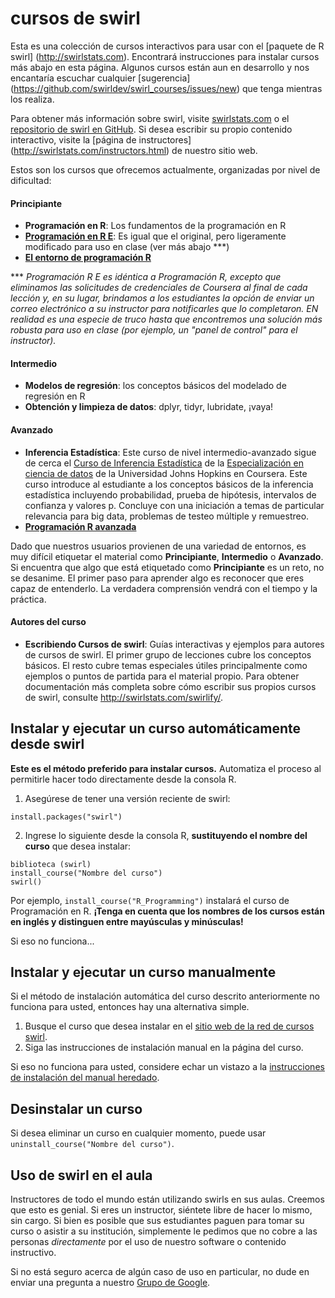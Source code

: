# cursos de swirl

Esta es una colección de cursos interactivos para usar con el [paquete de R swirl] (http://swirlstats.com). Encontrará instrucciones para instalar cursos más abajo en esta página. Algunos cursos están aun en desarrollo y nos encantaría escuchar cualquier [sugerencia] (https://github.com/swirldev/swirl_courses/issues/new) que tenga mientras los realiza.

Para obtener más información sobre swirl, visite [swirlstats.com](http://swirlstats.com) o el [repositorio de swirl en GitHub](https://github.com/swirldev/swirl). Si desea escribir su propio contenido interactivo, visite la [página de instructores] (http://swirlstats.com/instructors.html) de nuestro sitio web.

Estos son los cursos que ofrecemos actualmente, organizadas por nivel de dificultad:

#### Principiante

- **Programación en R**: Los fundamentos de la programación en R
- [**Programación en R E**](https://github.com/swirldev/R_Programming_E): Es igual que el original, pero ligeramente modificado para uso en clase (ver más abajo ***)
- [**El entorno de programación R**](https://swirlstats.com/scn/rpe.html)
<!-- - **Análisis de datos**: Conceptos básicos de estadística y visualización de datos -->
<!-- - **Campamento de entrenamiento de bioestadística matemática**: pruebas t con una o dos muestras, potencia y tamaño de la muestra -->
<!-- - **Introducción abierta**: una introducción muy básica a las estadísticas, el análisis de datos y la visualización de datos -->

\*\*\* *Programación R E es idéntica a Programación R, excepto que eliminamos las solicitudes de credenciales de Coursera al final de cada lección y, en su lugar, brindamos a los estudiantes la opción de enviar un correo electrónico a su instructor para notificarles que lo completaron. EN realidad es una especie de truco hasta que encontremos una solución más robusta para uso en clase (por ejemplo, un "panel de control" para el instructor).*

#### Intermedio

- **Modelos de regresión**: los conceptos básicos del modelado de regresión en R
- **Obtención y limpieza de datos**: dplyr, tidyr, lubridate, ¡vaya!

#### Avanzado

- **Inferencia Estadística**: Este curso de nivel intermedio-avanzado sigue de cerca el
[Curso de Inferencia Estadística](https://www.coursera.org/course/statinference) de la
[Especialización en ciencia de datos](https://www.coursera.org/specialization/jhudatascience/1) de la Universidad Johns Hopkins en Coursera. Este curso
introduce al estudiante a los conceptos básicos de la inferencia estadística
incluyendo probabilidad, prueba de hipótesis, intervalos de confianza y
valores p. Concluye con una iniciación a temas de particular
relevancia para big data, problemas de testeo múltiple y remuestreo.
- [**Programación R avanzada**](https://swirlstats.com/scn/arp.html)

Dado que nuestros usuarios provienen de una variedad de entornos, es muy difícil etiquetar el material como **Principiante**, **Intermedio** o **Avanzado**. Si encuentra que algo que está etiquetado como **Principiante** es un reto, no se desanime. El primer paso para aprender algo es reconocer que eres capaz de entenderlo. La verdadera comprensión vendrá con el tiempo y la práctica.

#### Autores del curso

- **Escribiendo Cursos de swirl**: Guías interactivas y ejemplos
   para autores de cursos de swirl. El primer grupo de lecciones cubre los conceptos básicos. El resto cubre
   temas especiales útiles principalmente como ejemplos o puntos de partida para el material propio.
   Para obtener documentación más completa sobre cómo escribir sus propios cursos de swirl, consulte http://swirlstats.com/swirlify/.

## Instalar y ejecutar un curso automáticamente desde swirl

**Este es el método preferido para instalar cursos.** Automatiza el proceso al permitirle hacer todo directamente desde la consola R.

1) Asegúrese de tener una versión reciente de swirl:

```
install.packages("swirl")
```

2) Ingrese lo siguiente desde la consola R, **sustituyendo el nombre del curso** que desea instalar:

```
biblioteca (swirl)
install_course("Nombre del curso")
swirl()
```

Por ejemplo, `install_course("R_Programming")` instalará el curso de Programación en R. **¡Tenga en cuenta que los nombres de los cursos están en inglés y distinguen entre mayúsculas y minúsculas!**

Si eso no funciona...

## Instalar y ejecutar un curso manualmente

Si el método de instalación automática del curso descrito anteriormente no funciona para usted, entonces hay una alternativa simple.

1. Busque el curso que desea instalar en el [sitio web de la red de cursos swirl](https://swirlstats.com/scn/title.html).
2. Siga las instrucciones de instalación manual en la página del curso.

Si eso no funciona para usted, considere echar un vistazo a la
[instrucciones de instalación del manual heredado](https://github.com/swirldev/swirl_courses/wiki/Legacy-Manual-Install-Instructions-for-swirl-Courses).

## Desinstalar un curso

Si desea eliminar un curso en cualquier momento, puede usar `uninstall_course("Nombre del curso")`.

## Uso de swirl en el aula

Instructores de todo el mundo están utilizando swirls en sus aulas. Creemos que esto es genial. Si eres un instructor, siéntete libre de hacer lo mismo, sin cargo. Si bien es posible que sus estudiantes paguen para tomar su curso o asistir a su institución, simplemente le pedimos que no cobre a las personas *directamente* por el uso de nuestro software o contenido instructivo.

Si no está seguro acerca de algún caso de uso en particular, no dude en enviar una
pregunta a nuestro [Grupo de Google](https://groups.google.com/forum/#!forum/swirl-discuss).
